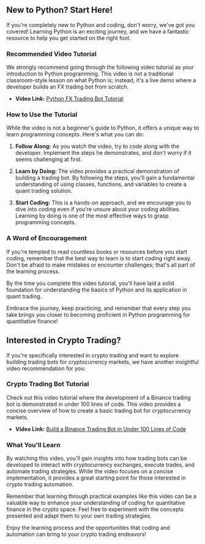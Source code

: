 
## New to Python? Start Here!

If you're completely new to Python and coding, don't worry, we've got you covered! Learning Python is an exciting journey, and we have a fantastic resource to help you get started on the right foot.

### Recommended Video Tutorial

We strongly recommend going through the following video tutorial as your introduction to Python programming. This video is not a traditional classroom-style lesson on what Python is; instead, it's a live demo where a developer builds an FX trading bot from scratch.

- **Video Link:** [Python FX Trading Bot Tutorial](https://youtu.be/6L834DTGu-s?si=DKBJWIP0DOMO8lGQ)

### How to Use the Tutorial

While the video is not a beginner's guide to Python, it offers a unique way to learn programming concepts. Here's what you can do:

1. **Follow Along:** As you watch the video, try to code along with the developer. Implement the steps he demonstrates, and don't worry if it seems challenging at first.

2. **Learn by Doing:** The video provides a practical demonstration of building a trading bot. By following the steps, you'll gain a fundamental understanding of using classes, functions, and variables to create a quant trading solution.

3. **Start Coding:** This is a hands-on approach, and we encourage you to dive into coding even if you're unsure about your coding abilities. Learning by doing is one of the most effective ways to grasp programming concepts.

### A Word of Encouragement

If you're tempted to read countless books or resources before you start coding, remember that the best way to learn is to start coding right away. Don't be afraid to make mistakes or encounter challenges; that's all part of the learning process.

By the time you complete this video tutorial, you'll have laid a solid foundation for understanding the basics of Python and its application in quant trading.

Embrace the journey, keep practicing, and remember that every step you take brings you closer to becoming proficient in Python programming for quantitative finance!



## Interested in Crypto Trading?

If you're specifically interested in crypto trading and want to explore building trading bots for cryptocurrency markets, we have another insightful video recommendation for you:

### Crypto Trading Bot Tutorial

Check out this video tutorial where the development of a Binance trading bot is demonstrated in under 100 lines of code. This video provides a concise overview of how to create a basic trading bot for cryptocurrency markets.

- **Video Link:** [Build a Binance Trading Bot in Under 100 Lines of Code](https://www.youtube.com/watch?v=GdlFhF6gjKo)

### What You'll Learn

By watching this video, you'll gain insights into how trading bots can be developed to interact with cryptocurrency exchanges, execute trades, and automate trading strategies. While the video focuses on a concise implementation, it provides a great starting point for those interested in crypto trading automation.

Remember that learning through practical examples like this video can be a valuable way to enhance your understanding of coding for quantitative finance in the crypto space. Feel free to experiment with the concepts presented and adapt them to your own trading strategies.

Enjoy the learning process and the opportunities that coding and automation can bring to your crypto trading endeavors!
